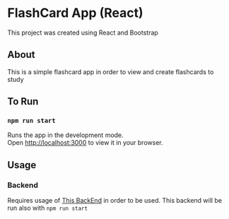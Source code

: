 # FlashCard App (React)
This project was created using React and Bootstrap

## About

This is a simple flashcard app in order to view and create flashcards to study

## To Run

### `npm run start`

Runs the app in the development mode.\
Open [http://localhost:3000](http://localhost:3000) to view it in your browser.

## Usage

### Backend

Requires usage of [This BackEnd](https://github.com/thaggy/WebDevFinalBackend) in order to be used. This backend will be run also with `npm run start`
